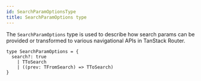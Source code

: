```yaml
---
id: SearchParamOptionsType
title: SearchParamOptions type
---
```


The `SearchParamOptions` type is used to describe how search params can be provided or transformed to various navigational APIs in TanStack Router.

```tsx
type SearchParamOptions = {
  search?: true
    | TToSearch
    | ((prev: TFromSearch) => TToSearch)
}
```
